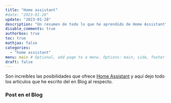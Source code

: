 ```yaml
---
title: "Home assistant"
#date: "2023-01-28"
update: "2023-01-28"
description: "Un resumen de todo lo que he aprendido de Home Assistant"
disable_comments: true
authorbox: true
toc: true
mathjax: false
categories:
  - "home assistant"
menu: main # Optional, add page to a menu. Options: main, side, footer
draft: false
---
```

Son increíbles las posibilidades que ofrece [Home Assistant] y aquí dejo todo los artículos que he escrito del en Blog al respecto.


### Post en el Blog


[Home Assistant]: https://www.home-assistant.io
